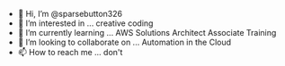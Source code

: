 - 👋 Hi, I’m @sparsebutton326
- 👀 I’m interested in ... creative coding
- 🌱 I’m currently learning ... AWS Solutions Architect Associate Training
- 💞️ I’m looking to collaborate on ... Automation in the Cloud
- 📫 How to reach me ... don't

<!---
sparsebutton326/sparsebutton326 is a ✨ special ✨ repository because its `README.md` (this file) appears on your GitHub profile.
You can click the Preview link to take a look at your changes.
--->

